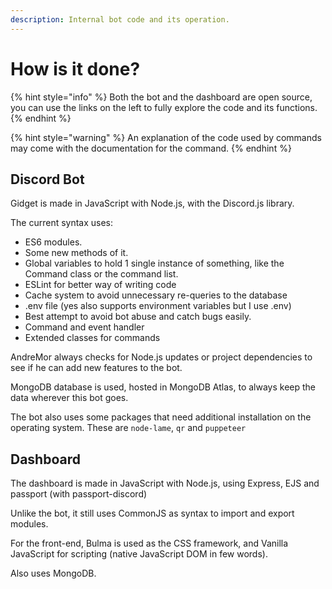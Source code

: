 ```yaml
---
description: Internal bot code and its operation.
---
```


# How is it done?

{% hint style="info" %}
Both the bot and the dashboard are open source, you can use the links on the left to fully explore the code and its functions.
{% endhint %}

{% hint style="warning" %}
An explanation of the code used by commands may come with the documentation for the command.
{% endhint %}

## Discord Bot

Gidget is made in JavaScript with Node.js, with the Discord.js library.

The current syntax uses:

* ES6 modules.
* Some new methods of it.
* Global variables to hold 1 single instance of something, like the Command class or the command list.
* ESLint for better way of writing code
* Cache system to avoid unnecessary re-queries to the database
* .env file \(yes also supports environment variables but I use .env\)
* Best attempt to avoid bot abuse and catch bugs easily.
* Command and event handler
* Extended classes for commands

AndreMor always checks for Node.js updates or project dependencies to see if he can add new features to the bot.

MongoDB database is used, hosted in MongoDB Atlas, to always keep the data wherever this bot goes.

The bot also uses some packages that need additional installation on the operating system. These are `node-lame`, `qr` and `puppeteer`

## Dashboard

The dashboard is made in JavaScript with Node.js, using Express, EJS and passport \(with passport-discord\)

Unlike the bot, it still uses CommonJS as syntax to import and export modules.

For the front-end, Bulma is used as the CSS framework, and Vanilla JavaScript for scripting \(native JavaScript DOM in few words\).

Also uses MongoDB.

